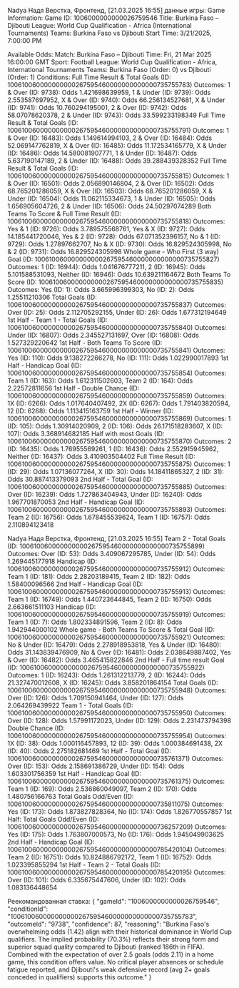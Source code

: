 Nadya Надя Верстка, Фронтенд, [21.03.2025 16:55]
данные игры:
Game Information:
Game ID: 1006000000000026759546
Title: Burkina Faso – Djibouti
League: World Cup Qualification - Africa (International Tournaments)
Teams: Burkina Faso vs Djibouti
Start Time: 3/21/2025, 7:00:00 PM

Available Odds:
Match: Burkina Faso – Djibouti
Time: Fri, 21 Mar 2025 16:00:00 GMT
Sport: Football
League: World Cup Qualification - Africa, International Tournaments
Teams: Burkina Faso (Order: 0) vs Djibouti (Order: 1)
Conditions:
  Full Time Result & Total Goals (ID: 100610060000000000267595460000000000000735755783)
    Outcomes: 1 & Over (ID: 9738): Odds 1.421698639959, 1 & Under (ID: 9739): Odds 2.553587697952, X & Over (ID: 9740): Odds 66.256134527681, X & Under (ID: 9741): Odds 10.760294195001, 2 & Over (ID: 9742): Odds 58.07078620378, 2 & Under (ID: 9743): Odds 33.599233198349
  Full Time Result & Total Goals (ID: 100610060000000000267595460000000000000735755791)
    Outcomes: 1 & Over (ID: 16483): Odds 1.149614994103, 2 & Over (ID: 16484): Odds 52.069147762819, X & Over (ID: 16485): Odds 11.172534165779, X & Under (ID: 16486): Odds 14.580081907771, 1 & Under (ID: 16487): Odds 5.637190147189, 2 & Under (ID: 16488): Odds 39.288439328352
  Full Time Result & Total Goals (ID: 100610060000000000267595460000000000000735755815)
    Outcomes: 1 & Over (ID: 16501): Odds 2.056890146804, 2 & Over (ID: 16502): Odds 68.765201286059, X & Over (ID: 16503): Odds 68.765201286059, X & Under (ID: 16504): Odds 11.062115334673, 1 & Under (ID: 16505): Odds 1.656905604726, 2 & Under (ID: 16506): Odds 24.50297074289
  Both Teams To Score & Full Time Result (ID: 100610060000000000267595460000000000000735755818)
    Outcomes: Yes & 1 (ID: 9726): Odds 3.789575568761, Yes & X (ID: 9727): Odds 14.185441720046, Yes & 2 (ID: 9728): Odds 67.071352396157, No & 1 (ID: 9729): Odds 1.27897662707, No & X (ID: 9730): Odds 16.829524305998, No & 2 (ID: 9731): Odds 16.829524305998
  Whole game - Who First (3 way) Goal (ID: 100610060000000000267595460000000000000735755827)
    Outcomes: 1 (ID: 16944): Odds 1.041676777211, 2 (ID: 16945): Odds 5.101588531093, Neither (ID: 16946): Odds 10.639211164672
  Both Teams To Score (ID: 100610060000000000267595460000000000000735755835)
    Outcomes: Yes (ID: 1): Odds 3.665996399303, No (ID: 2): Odds 1.25511210306
  Total Goals (ID: 100610060000000000267595460000000000000735755837)
    Outcomes: Over (ID: 25): Odds 2.112705292155, Under (ID: 26): Odds 1.677312194649
  1st Half - Team 1 - Total Goals (ID: 100610060000000000267595460000000000000735755840)
    Outcomes: Under (ID: 16807): Odds 2.345527131697, Over (ID: 16808): Odds 1.527329220642
  1st Half - Both Teams To Score (ID: 100610060000000000267595460000000000000735755841)
    Outcomes: Yes (ID: 110): Odds 9.138272266278, No (ID: 111): Odds 1.022990017893
  1st Half - Handicap Goal (ID: 100610060000000000267595460000000000000735755854)
    Outcomes: Team 1 (ID: 163): Odds 1.612311502603, Team 2 (ID: 164): Odds 2.22572811656
  1st Half - Double Chance (ID: 100610060000000000267595460000000000000735755859)
    Outcomes: 1X (ID: 6266): Odds 1.017640407492, 2X (ID: 6267): Odds 1.791403820594, 12 (ID: 6268): Odds 1.113415163759
  1st Half - Winner (ID: 100610060000000000267595460000000000000735755869)
    Outcomes: 1 (ID: 105): Odds 1.30914020909, 2 (ID: 106): Odds 26.171518283607, X (ID: 107): Odds 3.368914682185
  Half with most Goals (ID: 100610060000000000267595460000000000000735755870)
    Outcomes: 2 (ID: 16435): Odds 1.76955569261, 1 (ID: 16436): Odds 2.552915945962, Neither (ID: 16437): Odds 3.410903504402
  Full Time Result (ID: 100610060000000000267595460000000000000735755875)
    Outcomes: 1 (ID: 29): Odds 1.07136077264, X (ID: 30): Odds 14.18411865327, 2 (ID: 31): Odds 30.887413379093
  2nd Half - Total Goal (ID: 100610060000000000267595460000000000000735755885)
    Outcomes: Over (ID: 16239): Odds 1.727863404943, Under (ID: 16240): Odds 1.967701870053
  2nd Half - Handicap Goal (ID: 100610060000000000267595460000000000000735755893)
    Outcomes: Team 2 (ID: 16756): Odds 1.678455539624, Team 1 (ID: 16757): Odds 2.110894123418

Nadya Надя Верстка, Фронтенд, [21.03.2025 16:55]
Team 2 - Total Goals (ID: 100610060000000000267595460000000000000735755899)
    Outcomes: Over (ID: 53): Odds 3.409067295785, Under (ID: 54): Odds 1.269445177918
  Handicap (ID: 100610060000000000267595460000000000000735755912)
    Outcomes: Team 1 (ID: 181): Odds 2.28203189415, Team 2 (ID: 182): Odds 1.58400096566
  2nd Half - Handicap Goal (ID: 100610060000000000267595460000000000000735755913)
    Outcomes: Team 1 (ID: 16749): Odds 1.440723644845, Team 2 (ID: 16750): Odds 2.663661511103
  Handicap (ID: 100610060000000000267595460000000000000735755919)
    Outcomes: Team 1 (ID: 7): Odds 1.802334891596, Team 2 (ID: 8): Odds 1.942944000102
  Whole game - Both Teams To Score & Total Goal (ID: 100610060000000000267595460000000000000735755921)
    Outcomes: No & Under (ID: 16479): Odds 2.278918953818, Yes & Under (ID: 16480): Odds 31.143839476909, No & Over (ID: 16481): Odds 2.038649887402, Yes & Over (ID: 16482): Odds 3.465415822846
  2nd Half - Full time result Goal (ID: 100610060000000000267595460000000000000735755922)
    Outcomes: 1 (ID: 16243): Odds 1.261312213779, 2 (ID: 16244): Odds 21.327470012608, X (ID: 16245): Odds 3.858201864154
  Total Goals (ID: 100610060000000000267595460000000000000735755948)
    Outcomes: Over (ID: 126): Odds 1.709150941464, Under (ID: 127): Odds 2.064269439922
  Team 1 - Total Goals (ID: 100610060000000000267595460000000000000735755950)
    Outcomes: Over (ID: 128): Odds 1.57991172023, Under (ID: 129): Odds 2.231473794398
  Double Chance (ID: 100610060000000000267595460000000000000735755954)
    Outcomes: 1X (ID: 38): Odds 1.000116457893, 12 (ID: 39): Odds 1.000384691438, 2X (ID: 40): Odds 2.275182681469
  1st Half - Total Goal (ID: 100610060000000000267595460000000000000735761371)
    Outcomes: Over (ID: 153): Odds 2.158691386729, Under (ID: 154): Odds 1.603301756359
  1st Half - Handicap Goal (ID: 100610060000000000267595460000000000000735761375)
    Outcomes: Team 1 (ID: 169): Odds 2.536860049097, Team 2 (ID: 170): Odds 1.480756166763
  Total Goals Odd/Even (ID: 100610060000000000267595460000000000000735811075)
    Outcomes: Yes (ID: 173): Odds 1.873827828364, No (ID: 174): Odds 1.826770557857
  1st Half: Total Goals Odd/Even (ID: 100610060000000000267595460000000000000736257209)
    Outcomes: Yes (ID: 175): Odds 1.763807000573, No (ID: 176): Odds 1.945049903625
  2nd Half - Handicap Goal (ID: 100610060000000000267595460000000000000785420104)
    Outcomes: Team 2 (ID: 16751): Odds 10.824886792172, Team 1 (ID: 16752): Odds 1.023395855294
  1st Half - Team 2 - Total Goals (ID: 100610060000000000267595460000000000000785420195)
    Outcomes: Over (ID: 101): Odds 6.335675447606, Under (ID: 102): Odds 1.083136448654

	

  Реекомандованная ставка:
  {
  "gameId": "1006000000000026759546",
  "conditionId": "100610060000000000267595460000000000000735755783",
  "outcomeId": "9738",
  "confidence": 87,
  "reasoning": "Burkina Faso's overwhelming odds (1.42) align with their historical dominance in World Cup qualifiers. The implied probability (70.3%) reflects their strong form and superior squad quality compared to Djibouti (ranked 186th in FIFA). Combined with the expectation of over 2.5 goals (odds 2.11) in a home game, this condition offers value. No critical player absences or schedule fatigue reported, and Djibouti's weak defensive record (avg 2+ goals conceded in qualifiers) supports this outcome."
}
